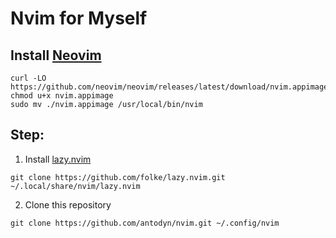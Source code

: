 # Nvim for Myself

## Install [Neovim](https://github.com/neovim/neovim/wiki/Installing-Neovim)
```
curl -LO https://github.com/neovim/neovim/releases/latest/download/nvim.appimage
chmod u+x nvim.appimage
sudo mv ./nvim.appimage /usr/local/bin/nvim
```


## Step:
1. Install [lazy.nvim](https://github.com/folke/lazy.nvim.git)
```
git clone https://github.com/folke/lazy.nvim.git ~/.local/share/nvim/lazy.nvim
```

2. Clone this repository
```
git clone https://github.com/antodyn/nvim.git ~/.config/nvim
```

